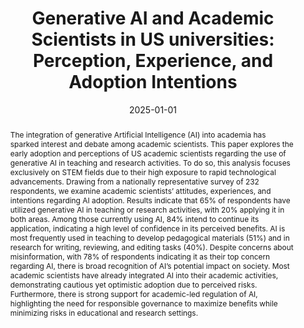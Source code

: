 ---
title: "Generative AI and Academic Scientists in US universities: Perception, Experience, and Adoption Intentions"
date: 2025-01-01
publishDate: 2025-01-01
authors: ["Wenceslao Arroyo Machado, Jinghuan Ma, Tipeng Chen, Timothy P. Johnson, Shaika Islam, Lesley Michalegko, and Eric Welch. R&R at *PLOS ONE*."]
publication_types: ["3"]
abstract: "The integration of generative Artificial Intelligence (AI) into academia has sparked interest and debate among academic scientists. This paper explores the early adoption and perceptions of US academic scientists regarding the use of generative AI in teaching and research activities. To do so, this analysis focuses exclusively on STEM fields due to their high exposure to rapid technological advancements. Drawing from a nationally representative survey of 232 respondents, we examine academic scientists’ attitudes, experiences, and intentions regarding AI adoption. Results indicate that 65% of respondents have utilized generative AI in teaching or research activities, with 20% applying it in both areas. Among those currently using AI, 84% intend to continue its application, indicating a high level of confidence in its perceived benefits. AI is most frequently used in teaching to develop pedagogical materials (51%) and in research for writing, reviewing, and editing tasks (40%). Despite concerns about misinformation, with 78% of respondents indicating it as their top concern regarding AI, there is broad recognition of AI’s potential impact on society. Most academic scientists have already integrated AI into their academic activities, demonstrating cautious yet optimistic adoption due to perceived risks. Furthermore, there is strong support for academic-led regulation of AI, highlighting the need for responsible governance to maximize benefits while minimizing risks in educational and research settings."
featured: true
publication: "R&R at *PLOS ONE*"
---